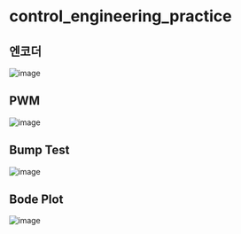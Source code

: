 # control_engineering_practice
## 엔코더
![image](https://user-images.githubusercontent.com/53217819/169724801-20d51dd8-ab2d-49f3-94e2-9d3b73d6d22b.png)
## PWM
![image](https://user-images.githubusercontent.com/53217819/169724780-8a889b1d-b379-48c7-843a-b2135ad5b67a.png)
## Bump Test
![image](https://user-images.githubusercontent.com/53217819/169727970-3dcfc824-f2aa-4f4a-ab44-39ac5d3268f4.png)
## Bode Plot
![image](https://user-images.githubusercontent.com/53217819/169725668-152dc626-f7c1-4173-8c8f-01dfeac89e69.png)
